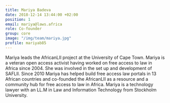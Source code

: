 ```yaml
---
title: Mariya Badeva
date: 2018-12-14 13:44:00 +02:00
position: 1
email: mariya@laws.africa
role: Co-founder
group: core
image: "/img/team/mariya.jpg"
profile: mariyab85
---
```


Mariya leads the AfricanLII project at the University of Cape Town.  Mariya is a veteran open access activist having worked on free access to law in Africa since 2004. She was involved in the set up and development of SAFLII. Since 2010 Mariya has helped build free access law portals in 13 African countries and co-founded the AfricanLII as a resource and a community hub for free access to law in Africa. Mariya is a technology lawyer with an LL.M in Law and Information Technology from Stockholm University.
